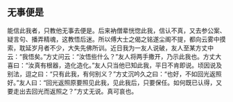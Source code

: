 ##  无事便是

能信此我者，只教他无事去便是。后来衲僧辈恍惚此我，信认不真，又去参公案、疑言句、播弄精魂，这教悟后迷。所以傅大士之偈之铭遂尘阁不提，都向云雾中摸索，耽延岁月者不少，大失先佛所训。近日我为一友人说破，友人至某方丈中云：“我悟矣。”方丈问云：“汝悟些什么？”友人将两手撒开，乃示此我也。方丈大喜曰：“汝真有根器，造化造化。”友人只当他已知此我，平日不肯即说。顷因说及别法，逗之曰：“只有此我，有何别义？”方丈沉吟久之曰：“也好，不如回光返照好。”友人曰：“回光返照原要照见此我，见此我后，只要保任。如何既已认得，又要走出去回光而返照之？”方丈无说。真可哀也。
